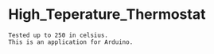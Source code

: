 # High_Teperature_Thermostat
    Tested up to 250 in celsius.
    This is an application for Arduino.
